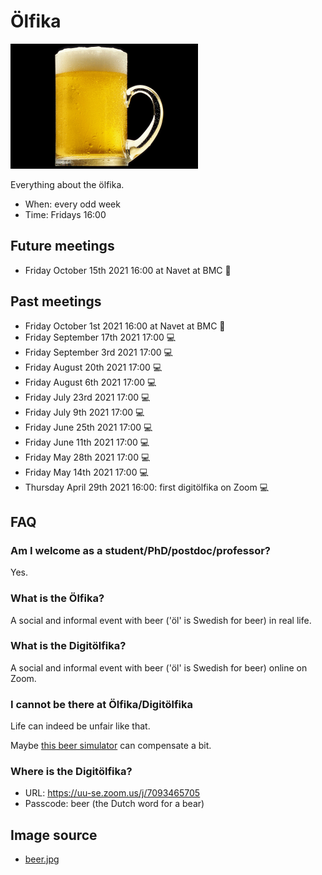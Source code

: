 # Ölfika

![An öl](beer_25.png)

Everything about the ölfika.

 * When: every odd week
 * Time: Fridays 16:00

## Future meetings

 * Friday October 15th 2021 16:00 at Navet at BMC :tropical_drink:

## Past meetings

 * Friday October 1st 2021 16:00 at Navet at BMC :tropical_drink:
 * Friday September 17th 2021 17:00 :computer:
 * Friday September 3rd 2021 17:00 :computer:
 * Friday August 20th 2021 17:00 :computer:
 * Friday August 6th 2021 17:00 :computer:
 * Friday July 23rd 2021 17:00 :computer:
 * Friday July 9th 2021 17:00 :computer:
 * Friday June 25th 2021 17:00 :computer:
 * Friday June 11th 2021 17:00 :computer:
 * Friday May 28th 2021 17:00 :computer:
 * Friday May 14th 2021 17:00 :computer:
 * Thursday April 29th 2021 16:00: first digitölfika on Zoom :computer:

## FAQ

### Am I welcome as a student/PhD/postdoc/professor?

Yes.

### What is the Ölfika?

A social and informal event with beer ('öl' is Swedish for beer)
in real life.

### What is the Digitölfika?

A social and informal event with beer ('öl' is Swedish for beer)
online on Zoom. 

### I cannot be there at Ölfika/Digitölfika

Life can indeed be unfair like that.

Maybe [this beer simulator](https://github.com/richelbilderbeek/beer_sim)
can compensate a bit.

### Where is the Digitölfika?

 * URL: https://uu-se.zoom.us/j/7093465705
 * Passcode: beer (the Dutch word for a bear)

## Image source

 * [beer.jpg](https://commons.wikimedia.org/wiki/File:NCI_Visuals_Food_Beer.jpg)

